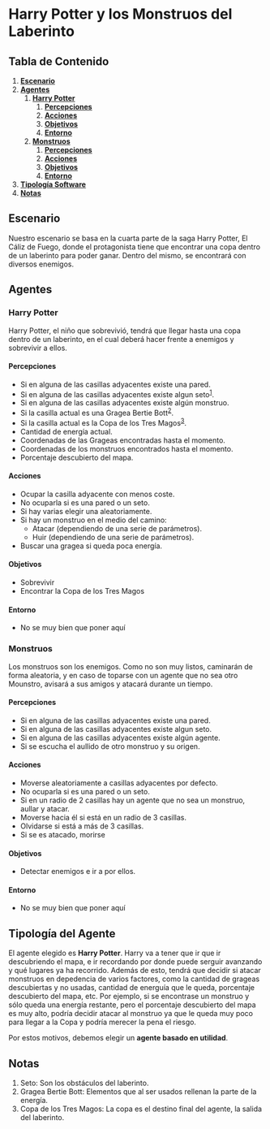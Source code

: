 # Harry Potter y los Monstruos del Laberinto
## Tabla de Contenido
1. **[Escenario](#escenario)**
2. **[Agentes](#agentes)**
    1. **[Harry Potter](#harry-potter)**
        1. **[Percepciones](#percepciones)**
        2. **[Acciones](#acciones)**
        3. **[Objetivos](#objetivos)**
        4. **[Entorno](#entorno)**
    2. **[Monstruos](#monstruos)**
        1. **[Percepciones](#percepciones-1)**
        2. **[Acciones](#acciones-1)**
        3. **[Objetivos](#objetivos-1)**
        4. **[Entorno](#entorno-1)**
3. **[Tipología Software](#tipología-software)**
4. **[Notas](#notas)**

## Escenario
Nuestro escenario se basa en la cuarta parte de la saga Harry Potter, El Cáliz de Fuego, donde el protagonista tiene que encontrar una copa dentro de un laberinto para poder ganar. Dentro del mismo, se encontrará con diversos enemigos.

## Agentes

### Harry Potter
Harry Potter, el niño que sobrevivió, tendrá que llegar hasta una copa dentro de un laberinto, en el cual deberá hacer frente a enemigos y sobrevivir a ellos.

#### Percepciones
* Si en alguna de las casillas adyacentes existe una pared.
* Si en alguna de las casillas adyacentes existe algun seto<sup>[1](#seto)</sup>.
* Si en alguna de las casillas adyacentes existe algún monstruo.
* Si la casilla actual es una Gragea Bertie Bott<sup>[2](#gragea)</sup>.
* Si la casilla actual es la Copa de los Tres Magos<sup>[3](#copa)</sup>.
* Cantidad de energía actual.
* Coordenadas de las Grageas encontradas hasta el momento.
* Coordenadas de los monstruos encontrados hasta el momento.
* Porcentaje descubierto del mapa.

#### Acciones
* Ocupar la casilla adyacente con menos coste.
* No ocuparla si es una pared o un seto.
* Si hay varias elegir una aleatoriamente.
* Si hay un monstruo en el medio del camino:
    * Atacar (dependiendo de una serie de parámetros).
    * Huir (dependiendo de una serie de parámetros).
* Buscar una gragea si queda poca energía.

#### Objetivos
* Sobrevivir
* Encontrar la Copa de los Tres Magos

#### Entorno
* No se muy bien que poner aquí

### Monstruos
Los monstruos son los enemigos. Como no son muy listos, caminarán de forma aleatoria, y en caso de toparse con un agente que no sea otro Mounstro, avisará a sus amigos y atacará durante un tiempo.

#### Percepciones
* Si en alguna de las casillas adyacentes existe una pared.
* Si en alguna de las casillas adyacentes existe algun seto.
* Si en alguna de las casillas adyacentes existe algún agente.
* Si se escucha el aullido de otro monstruo y su origen.

#### Acciones
* Moverse aleatoriamente a casillas adyacentes por defecto.
* No ocuparla si es una pared o un seto.
* Si en un radio de 2 casillas hay un agente que no sea un monstruo, aullar y atacar.
* Moverse hacia él si está en un radio de 3 casillas.
* Olvidarse si está a más de 3 casillas.
* Si se es atacado, morirse

#### Objetivos
* Detectar enemigos e ir a por ellos.

#### Entorno
* No se muy bien que poner aquí

## Tipología del Agente
El agente elegido es **Harry Potter**. Harry va a tener que ir que ir descubriendo el mapa, e ir recordando por donde puede serguir avanzando y qué lugares ya ha recorrido. Además de esto, tendrá que decidir si atacar monstruos en depedencia de varios factores, como la cantidad de grageas descubiertas y no usadas, cantidad de energuía que le queda, porcentaje descubierto del mapa, etc. Por ejemplo, si se encontrase un monstruo y sólo queda una energía restante, pero el porcentaje descubierto del mapa es muy alto, podría decidir atacar al monstruo ya que le queda muy poco para llegar a la Copa y podría merecer la pena el riesgo.

Por estos motivos, debemos elegir un **agente basado en utilidad**.


## Notas
<ol type="1">
<li><a name="seto">Seto</a>: Son los obstáculos del laberinto.</li>
<li><a name="gragea">Gragea Bertie Bott</a>: Elementos que al ser usados rellenan la parte de la energía.</li>
<li><a name="copa">Copa de los Tres Magos</a>: La copa es el destino final del agente, la salida del laberinto.</li>
</ol>

<!---
HOLA SOY UN COMENTARIO
, pero solo podrá hacerles frente a algunos de ellos. Si se agota la barra de energía, podrá recuperar parte de ella con grageas Bertie Bott dispersas por el laberinto. Si Harry no tuviese energía y se encontrase con un enemigo, tendrá que buscar una salida. Los monstruos se moverán cada dos pasos de 
## Percepciones
1. Si en algunas de las casillas adyacentes existe un obstáculo.
2. Si alguna de las casillas adyacentes está vacía.
3. Peso de las casillas adyacentes, en caso de haber sido recorridas.
4. Si alguna de las casillas adyacentes es la de llegada.

## Acciones
1. Desplazarse siempre a la casilla que tenga menos coste.
2. Si existen varias casillas con el mismo coste, desplazarse aleatoriamente.
3. Si se encuentra sobre la casilla salida, terminar la ejecución.
4. 

## Objetivos
1. Recorrer un camino entre un punto **A** y un punto **B**.
2. Evitar obstáculos de manera inteligente.
3. Utilizar la cantidad mínima de pasos.


## Entorno
1. El agente se desplaza por una matriz.
2. Tienen obstáculos definidos aleatoriamente.
3. Siempre se asegurará la existencia de un camino entre los puntos **A** y **B**.
4. Las casillas recorridas se colorearán según la cantidad de veces que se pase sobre las mismas.
5. Al exceder el tamaño de la matriz, se considerará como una pared.

-->